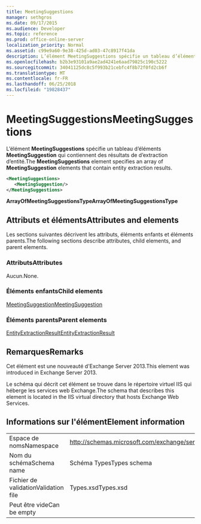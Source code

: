 ```yaml
---
title: MeetingSuggestions
manager: sethgros
ms.date: 09/17/2015
ms.audience: Developer
ms.topic: reference
ms.prod: office-online-server
localization_priority: Normal
ms.assetid: c99e9a60-9e38-425d-ad03-47c8917f41da
description: L’élément MeetingSuggestions spécifie un tableau d’éléments MeetingSuggestion qui contiennent des résultats de d’extraction d’entité.
ms.openlocfilehash: b2b3e93101a9ae2ad4241e6aad79825c190c5222
ms.sourcegitcommit: 34041125dc8c5f993b21cebfc4f8b72f0fd2cb6f
ms.translationtype: MT
ms.contentlocale: fr-FR
ms.lasthandoff: 06/25/2018
ms.locfileid: "19828437"
---
```

# <a name="meetingsuggestions"></a><span data-ttu-id="87ac2-103">MeetingSuggestions</span><span class="sxs-lookup"><span data-stu-id="87ac2-103">MeetingSuggestions</span></span>

<span data-ttu-id="87ac2-104">L’élément **MeetingSuggestions** spécifie un tableau d’éléments **MeetingSuggestion** qui contiennent des résultats de d’extraction d’entité.</span><span class="sxs-lookup"><span data-stu-id="87ac2-104">The **MeetingSuggestions** element specifies an array of **MeetingSuggestion** elements that contain entity extraction results.</span></span> 
  
```XML
<MeetingSuggestions>
   <MeetingSuggestion/>
</MeetingSuggestions>
```

 <span data-ttu-id="87ac2-105">**ArrayOfMeetingSuggestionsType**</span><span class="sxs-lookup"><span data-stu-id="87ac2-105">**ArrayOfMeetingSuggestionsType**</span></span>
## <a name="attributes-and-elements"></a><span data-ttu-id="87ac2-106">Attributs et éléments</span><span class="sxs-lookup"><span data-stu-id="87ac2-106">Attributes and elements</span></span>

<span data-ttu-id="87ac2-107">Les sections suivantes décrivent les attributs, éléments enfants et éléments parents.</span><span class="sxs-lookup"><span data-stu-id="87ac2-107">The following sections describe attributes, child elements, and parent elements.</span></span>
  
### <a name="attributes"></a><span data-ttu-id="87ac2-108">Attributs</span><span class="sxs-lookup"><span data-stu-id="87ac2-108">Attributes</span></span>

<span data-ttu-id="87ac2-109">Aucun.</span><span class="sxs-lookup"><span data-stu-id="87ac2-109">None.</span></span>
  
### <a name="child-elements"></a><span data-ttu-id="87ac2-110">Éléments enfants</span><span class="sxs-lookup"><span data-stu-id="87ac2-110">Child elements</span></span>

[<span data-ttu-id="87ac2-111">MeetingSuggestion</span><span class="sxs-lookup"><span data-stu-id="87ac2-111">MeetingSuggestion</span></span>](meetingsuggestion.md)
  
### <a name="parent-elements"></a><span data-ttu-id="87ac2-112">Éléments parents</span><span class="sxs-lookup"><span data-stu-id="87ac2-112">Parent elements</span></span>

[<span data-ttu-id="87ac2-113">EntityExtractionResult</span><span class="sxs-lookup"><span data-stu-id="87ac2-113">EntityExtractionResult</span></span>](entityextractionresult.md)
  
## <a name="remarks"></a><span data-ttu-id="87ac2-114">Remarques</span><span class="sxs-lookup"><span data-stu-id="87ac2-114">Remarks</span></span>

<span data-ttu-id="87ac2-115">Cet élément est une nouveauté d'Exchange Server 2013.</span><span class="sxs-lookup"><span data-stu-id="87ac2-115">This element was introduced in Exchange Server 2013.</span></span>
  
<span data-ttu-id="87ac2-116">Le schéma qui décrit cet élément se trouve dans le répertoire virtuel IIS qui héberge les services web Exchange.</span><span class="sxs-lookup"><span data-stu-id="87ac2-116">The schema that describes this element is located in the IIS virtual directory that hosts Exchange Web Services.</span></span>
  
## <a name="element-information"></a><span data-ttu-id="87ac2-117">Informations sur l'élément</span><span class="sxs-lookup"><span data-stu-id="87ac2-117">Element information</span></span>

|||
|:-----|:-----|
|<span data-ttu-id="87ac2-118">Espace de noms</span><span class="sxs-lookup"><span data-stu-id="87ac2-118">Namespace</span></span>  <br/> |http://schemas.microsoft.com/exchange/services/2006/types  <br/> |
|<span data-ttu-id="87ac2-119">Nom du schéma</span><span class="sxs-lookup"><span data-stu-id="87ac2-119">Schema name</span></span>  <br/> |<span data-ttu-id="87ac2-120">Schéma Types</span><span class="sxs-lookup"><span data-stu-id="87ac2-120">Types schema</span></span>  <br/> |
|<span data-ttu-id="87ac2-121">Fichier de validation</span><span class="sxs-lookup"><span data-stu-id="87ac2-121">Validation file</span></span>  <br/> |<span data-ttu-id="87ac2-122">Types.xsd</span><span class="sxs-lookup"><span data-stu-id="87ac2-122">Types.xsd</span></span>  <br/> |
|<span data-ttu-id="87ac2-123">Peut être vide</span><span class="sxs-lookup"><span data-stu-id="87ac2-123">Can be empty</span></span>  <br/> ||
   

